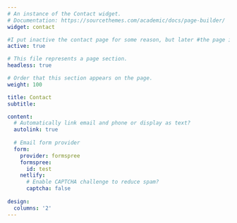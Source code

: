 ```yaml
---
# An instance of the Contact widget.
# Documentation: https://sourcethemes.com/academic/docs/page-builder/
widget: contact

#I put inactive the contact page for some reason, but later #the page is ready and I can activate it here
active: true

# This file represents a page section.
headless: true

# Order that this section appears on the page.
weight: 100

title: Contact
subtitle:

content:
  # Automatically link email and phone or display as text?
  autolink: true
  
  # Email form provider
  form:
    provider: formspree
    formspree:
      id: test
    netlify:
      # Enable CAPTCHA challenge to reduce spam?
      captcha: false
  
design:
  columns: '2'
---
```

